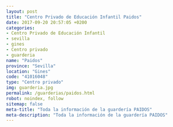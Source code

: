 ```yaml
---
layout: post
title: "Centro Privado de Educación Infantil Paidos"
date: 2017-09-20 20:57:05 +0200
categories:
- Centro Privado de Educación Infantil
- sevilla
- gines
- Centro privado
- guarderia
name: "Paidos"
province: "Sevilla"
location: "Gines"
code: "41016048"
type: "Centro privado"
img: guarderia.jpg
permalink: /guarderias/paidos.html
robot: noindex, follow
sitemap: false
meta-title: "Toda la información de la guardería PAIDOS"
meta-description: "Toda la información de la guardería PAIDOS"
---
```

